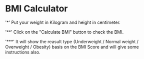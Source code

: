 # BMI Calculator

'*' Put your weight in Kilogram and height in centimeter.

'**' Click on the "Calculate BMI" button to check the BMI.

'***' It will show the reasult type (Underweight / Normal weight / Overweight / Obesity) basis on the BMI Score and will give some instructions also.